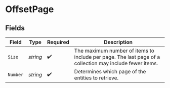 # OffsetPage


## Fields

| Field                                                                                                   | Type                                                                                                    | Required                                                                                                | Description                                                                                             |
| ------------------------------------------------------------------------------------------------------- | ------------------------------------------------------------------------------------------------------- | ------------------------------------------------------------------------------------------------------- | ------------------------------------------------------------------------------------------------------- |
| `Size`                                                                                                  | *string*                                                                                                | :heavy_check_mark:                                                                                      | The maximum number of items to include per page. The last page of a collection may include fewer items. |
| `Number`                                                                                                | *string*                                                                                                | :heavy_check_mark:                                                                                      | Determines which page of the entities to retrieve.                                                      |